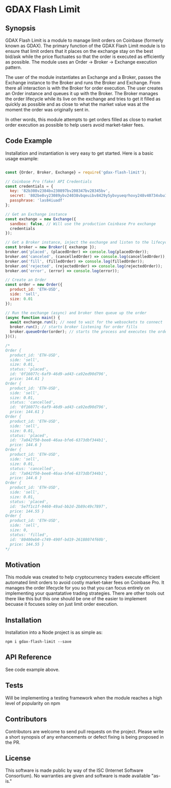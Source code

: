 # GDAX Flash Limit

## Synopsis

GDAX Flash Limit is a module to manage limit orders on Coinbase (formerly known as GDAX).  The primary function of the GDAX Flash Limit module is to ensure that limit orders that it places on the exchange stay on the best bid/ask while the price fluctuates so that the order is executed as efficiently as possible.  The module uses an Order -> Broker -> Exchange execution pattern.

The user of the module instantiates an Exchange and a Broker, passes the Exchange instance to the Broker and runs the Broker and Exchange.  From there all interaction is with the Broker for order execution.  The user creates an Order instance and queues it up with the Broker.  The Broker manages the order lifecycle while its live on the exchange and tries to get it filled as quickly as possible and as close to what the market value was at the moment the order was originally sent in.  

In other words, this module attempts to get orders filled as close to market order execution as possible to help users avoid market-taker fees.                                                                  

## Code Example

Installation and instantiation is very easy to get started.  Here is a basic usage example:

```js

const {Order, Broker, Exchange} = require('gdax-flash-limit');

// Coinbase Pro (fake) API Credentials
const credentials = {
  key: '82b308v2384bv230897bv208347bv28345bv',
  secret: '802be8vy23089ybv24038vbqeuibv8429y5ybvyueqrhovy248v40734vbu103uvb938v/3v1==',
  passphrase: 'las84iuadf'
};

// Get an Exchange instance
const exchange = new Exchange({
  sandbox: false, // Will use the production Coinbase Pro exchange
  credentials
});

// Get a Broker instance, inject the exchange and listen to the lifecycle events
const broker = new Broker({ exchange });
broker.on('placed', (placedOrder) => console.log(placedOrder));
broker.on('canceled', (cancelledOrder) => console.log(cancelledOrder));
broker.on('fill', (filledOrder) => console.log(filledOrder));
broker.on('rejected', (rejectedOrder) => console.log(rejectedOrder));
broker.on('error', (error) => console.log(error));

// Create an Order
const order = new Order({
  product_id: 'ETH-USD',
  side: 'sell',
  size: 0.01
});

// Run the exchange (async) and broker then queue up the order 
(async function main() {
  await exchange.run(); // need to wait for the websockets to connect
  broker.run(); // starts broker listening for order fills
  broker.queueOrder(order); // starts the process and executes the orders
})();

/*
Order {
  product_id: 'ETH-USD',
  side: 'sell',
  size: 0.01,
  status: 'placed',
  id: '0f16077c-6af9-46d9-ad43-ca92ed90d796',
  price: 144.61 }
Order {
  product_id: 'ETH-USD',
  side: 'sell',
  size: 0.01,
  status: 'cancelled',
  id: '0f16077c-6af9-46d9-ad43-ca92ed90d796',
  price: 144.61 }
Order {
  product_id: 'ETH-USD',
  side: 'sell',
  size: 0.01,
  status: 'placed',
  id: '7a042f50-bee8-46aa-bfe6-6373dbf344b1',
  price: 144.6 }
Order {
  product_id: 'ETH-USD',
  side: 'sell',
  size: 0.01,
  status: 'cancelled',
  id: '7a042f50-bee8-46aa-bfe6-6373dbf344b1',
  price: 144.6 }
Order {
  product_id: 'ETH-USD',
  side: 'sell',
  size: 0.01,
  status: 'placed',
  id: '5e7f1c1f-9460-49ad-bb2d-2b89c49c7897',
  price: 144.55 }
Order {
  product_id: 'ETH-USD',
  side: 'sell',
  size: 0,
  status: 'filled',
  id: '80400eb0-c749-490f-bd19-26188074f60b',
  price: 144.55 }
*/
```

## Motivation

This module was created to help cryptocurrency traders execute efficient automated limit orders to avoid costly market-taker fees on Coinbase Pro.  It manages the order lifecycle for you so that you can focus entirely on implementing your quantatative trading strategies.  There are other tools out there like this but this one should be one of the easier to implement becuase it focuses soley on just limit order execution. 

## Installation

Installation into a Node project is as simple as:

```shell
npm i gdax-flash-limit --save
```

## API Reference

See code example above.

## Tests

Will be implementing a testing framework when the module reaches a high level of popularity on npm

## Contributors

Contributors are welcome to send pull requests on the project.  Please write a short synopsis of any enhancements or defect fixing is being proposed in the PR.

## License

This software is made public by way of the ISC (Internet Software Consortium).  No warranties are given and software is made available "as-is."